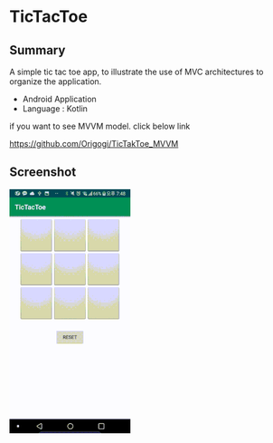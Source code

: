 # TicTacToe

## Summary
A simple tic tac toe app, to illustrate the use of MVC architectures to organize the application.
 
 - Android Application
 - Language : Kotlin
 
 
 if you want to see MVVM model. click below link

https://github.com/Origogi/TicTakToe_MVVM
 
## Screenshot

![screenshot](run.gif)

